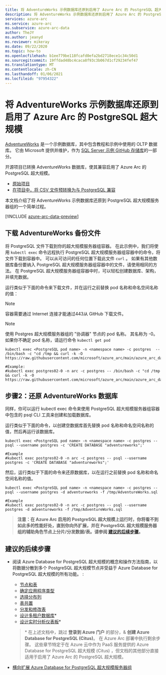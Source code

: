 ```yaml
---
title: 将 AdventureWorks 示例数据库还原到启用了 Azure Arc 的 PostgreSQL 超大规模
description: 将 AdventureWorks 示例数据库还原到启用了 Azure Arc 的 PostgreSQL 超大规模
services: azure-arc
ms.service: azure-arc
ms.subservice: azure-arc-data
author: TheJY
ms.author: jeanyd
ms.reviewer: mikeray
ms.date: 09/22/2020
ms.topic: how-to
ms.openlocfilehash: b1ee779be118fcafd0efa2bd2718ece1c34c50d1
ms.sourcegitcommit: 19ffdad48bc4caca8f93c3b067d1cf29234fef47
ms.translationtype: MT
ms.contentlocale: zh-CN
ms.lasthandoff: 01/06/2021
ms.locfileid: "97954322"
---
```

# <a name="restore-the-adventureworks-sample-database-to-azure-arc-enabled-postgresql-hyperscale"></a>将 AdventureWorks 示例数据库还原到启用了 Azure Arc 的 PostgreSQL 超大规模

[AdventureWorks](/sql/samples/adventureworks-install-configure) 是一个示例数据库，其中包含教程和示例中使用的 OLTP 数据库。 它由 Microsoft 提供并维护，作为 [SQL Server 示例 GitHub 存储库](https://github.com/microsoft/sql-server-samples/tree/master/samples/databases)的一部分。

开源项目已转换 AdventureWorks 数据库，使其兼容启用了 Azure Arc 的 PostgreSQL 超大规模。
- [原始项目](https://github.com/lorint/AdventureWorks-for-Postgres)
- [在项目中，将 CSV 文件预转换为与 PostgreSQL 兼容](https://github.com/NorfolkDataSci/adventure-works-postgres)

本文档介绍了将 AdventureWorks 示例数据库还原到 PostgreSQL 超大规模服务器组的一个简单过程。

[!INCLUDE [azure-arc-data-preview](../../../includes/azure-arc-data-preview.md)]

## <a name="download-the-adventureworks-backup-file"></a>下载 AdventureWorks 备份文件

将 PostgreSQL 文件下载到你的超大规模服务器组容器。 在此示例中，我们将使用 `kubectl exec` 命令远程执行 PostgreSQL 超大规模服务器组容器中的命令，将文件下载到容器中。 可以从可访问的任何位置下载此文件 `curl` 。 如果有其他数据库备份要纳入 PostgreSQL 超大规模服务器组容器中的文件，请使用相同的方法。 在 PostgreSQL 超大规模服务器组容器中时，可以轻松创建数据库、架构，并填充数据。

运行类似于下面的命令来下载文件，并在运行之前替换 pod 名称和命名空间名称的值：

> [!NOTE]
>  容器需要通过 Internet 连接才能通过443从 GitHub 下载文件。

> [!NOTE]
>  使用 Postgres 超大规模服务器组的 "协调器" 节点的 pod 名称。 其名称为 <server group name> -0。  如果你不确定 pod 名称，请运行命令 `kubectl get pod`

```console
kubectl exec <PostgreSQL pod name> -n <namespace name> -c postgres  -- /bin/bash -c "cd /tmp && curl -k -O https://raw.githubusercontent.com/microsoft/azure_arc/main/azure_arc_data_jumpstart/aks/arm_template/postgres_hs/AdventureWorks.sql"

#Example:
#kubectl exec postgres02-0 -n arc -c postgres -- /bin/bash -c "cd /tmp && curl -k -O https://raw.githubusercontent.com/microsoft/azure_arc/main/azure_arc_data_jumpstart/aks/arm_template/postgres_hs/AdventureWorks.sql"
```

## <a name="step-2-restore-the-adventureworks-database"></a>步骤2：还原 AdventureWorks 数据库

同样，你可以运行 kubectl exec 命令来使用 PostgreSQL 超大规模服务器组容器中包含的 psql CLI 工具来创建和加载数据库。

运行类似于下面的命令，以创建空数据库首先替换 pod 名称和命名空间名称的值，然后再运行该数据库。

```console
kubectl exec <PostgreSQL pod name> -n <namespace name> -c postgres -- psql --username postgres -c 'CREATE DATABASE "adventureworks";'

#Example
#kubectl exec postgres02-0 -n arc -c postgres -- psql --username postgres -c 'CREATE DATABASE "adventureworks";'
```

然后，运行类似于下面的命令来还原数据库，以在运行之前替换 pod 名称和命名空间名称的值。

```console
kubectl exec <PostgreSQL pod name> -n <namespace name> -c postgres -- psql --username postgres -d adventureworks -f /tmp/AdventureWorks.sql

#Example
#kubectl exec postgres02-0 -n arc -c postgres -- psql --username postgres -d adventureworks -f /tmp/AdventureWorks.sql
```


> **注意：在 Azure Arc 启用的 PostgreSQL 超大规模上运行时，你将看不到如此多的性能好处，直到你向外扩展，并在 PostgreSQL 超大规模服务器组的辅助角色节点上分片/分发数据/表。请参阅 [建议的后续步骤](#suggested-next-steps)。**

## <a name="suggested-next-steps"></a>建议的后续步骤
- 阅读 Azure Database for PostgreSQL 超大规模的概念和操作方法指南，以将数据分散到多个 PostgreSQL 超大规模节点并受益于 Azure Database for PostgreSQL 超大规模的所有功能。 :
    * [节点和表](../../postgresql/concepts-hyperscale-nodes.md)
    * [确定应用程序类型](../../postgresql/concepts-hyperscale-app-type.md)
    * [选择分布列](../../postgresql/concepts-hyperscale-choose-distribution-column.md)
    * [表共置](../../postgresql/concepts-hyperscale-colocation.md)
    * [分发和修改表](../../postgresql/howto-hyperscale-modify-distributed-tables.md)
    * [设计多租户数据库](../../postgresql/tutorial-design-database-hyperscale-multi-tenant.md)*
    * [设计实时分析仪表板](../../postgresql/tutorial-design-database-hyperscale-realtime.md)*

   > \* 在上述文档中，跳过 **登录到 Azure 门户** 的部分，& **创建 Azure Database for PostgreSQL (Citus)**。 在 Azure Arc 部署中执行剩余步骤。 这些章节特定于在 Azure 云中作为 PaaS 服务提供的 Azure Database for PostgreSQL 超大规模 (Citus) ，但文档的其他部分直接适用于启用了 Azure Arc 的 PostgreSQL 超大规模。

- [横向扩展 Azure Database for PostgreSQL 超大规模服务器组](scale-out-postgresql-hyperscale-server-group.md)
